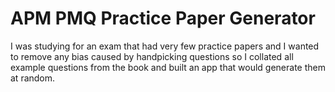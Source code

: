 # APM PMQ Practice Paper Generator

I was studying for an exam that had very few practice papers and I wanted to remove any bias caused by handpicking questions so I collated all example questions from the book and built an app that would generate them at random.
